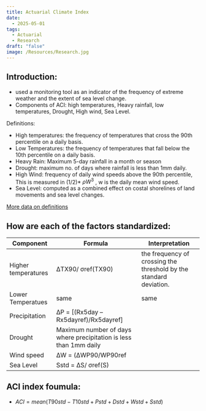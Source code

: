 ```yaml
---
title: Actuarial Climate Index
date:
  - 2025-05-01
tags:
  - Actuarial
  - Research
draft: "false"
image: /Resources/Research.jpg
---
```

## Introduction:

- used a monitoring tool as an indicator of the frequency of extreme weather and the extent of sea level change.
- Components of ACI: high temperatures, Heavy rainfall, low temperatures, Drought, High wind, Sea Level.

Definitions:
- High temperatures: the frequency of temperatures that cross the 90th percentile on a daily basis.
- Low Temperatures: the frequency of temperatures that fall below the 10th percentile on a daily basis.
- Heavy Rain: Maximum 5-day rainfall in a month or season
- Drought: maximum no. of days where rainfall is less than 1mm daily.
- High Wind: frequency of daily wind speeds above the 90th percentile, This is measured in (1/2)* $\rho W^3$ , w is the daily mean wind speed.
- Sea Level: computed as a combined effect on costal shorelines of land movements and sea level changes.

[More data on definitions](https://actuariesclimateindex.org/wp-content/uploads/2019/05/ACI.DevDes.2.20.pdf)

## How are each of the factors standardized:

| Component           | Formula                                                           | Interpretation                                                     |
| ------------------- | ----------------------------------------------------------------- | ------------------------------------------------------------------ |
| Higher temperatures | ΔTX90/ σref(TX90)                                                 | the frequency of crossing the threshold by the standard deviation. |
| Lower Temperatues   | same                                                              | same                                                               |
| Precipitation       | ΔP = [(Rx5day – Rx5dayref)/Rx5dayref]                             |                                                                    |
| Drought             | Maximum number of days where precipitation is less than 1mm daily |                                                                    |
| Wind speed          | ΔW = (ΔWP90/WP90ref                                               |                                                                    |
| Sea Level           | Sstd = ΔS/ σref(S)                                                |                                                                    |
## ACI index foumula:
- $ACI = mean (T90std - T10std + Pstd + Dstd + Wstd + Sstd)$
